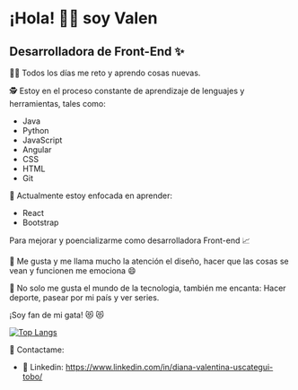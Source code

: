 # ¡Hola! 👋🏼 soy Valen

## Desarrolladora de Front-End ✨ 

💪🏼 Todos los días me reto y aprendo cosas nuevas.

🕵 Estoy en el proceso constante de aprendizaje de lenguajes y herramientas, tales como:

* Java
* Python
* JavaScript
* Angular
* CSS
* HTML
* Git

👀 Actualmente estoy enfocada en aprender: 
 
* React 
* Bootstrap

Para mejorar y poencializarme como desarrolladora Front-end  :chart_with_upwards_trend:

:speak_no_evil: Me gusta y me llama mucho la atención el diseño, hacer que las cosas se vean  y funcionen me emociona 😄

💫 No solo me gusta el mundo de la tecnologia, también me encanta: Hacer deporte, pasear por mi país y ver series.

¡Soy fan de mi gata! 😻 :heart_eyes_cat:
<!-- ![GitHub stats](https://github-readme-stats.vercel.app/api?username=valentinatobo&show_icons=true&theme=radical)-->

[![Top Langs](https://github-readme-stats.vercel.app/api/top-langs/?username=valentinatobo&layout=compact&hide=less&langs_count=6&theme=buefy)](https://github.com/anuraghazra/github-readme-stats) 


:busts_in_silhouette: Contactame:
* 💬 Linkedin: https://www.linkedin.com/in/diana-valentina-uscategui-tobo/

<!--
**valentinatobo/valentinatobo** is a ✨ _special_ ✨ repository because its `README.md` (this file) appears on your GitHub profile.

